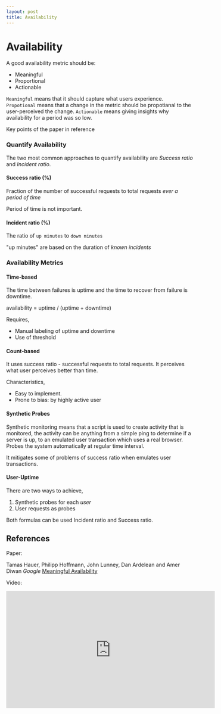 ```yaml
---
layout: post
title: Availability
---
```


# Availability

A good availability metric should be:

- Meaningful
- Proportional
- Actionable

`Meaningful` means that it should capture what users experience.
`Propotional` means that a change in the metric should be propotianal to the user-perceived the change.
`Actionable` means giving insights why availability for a period was so low.

Key points of the paper in reference
### Quantify Availability

The two most common approaches to quantify availability are _Success ratio_ and _Incident ratio_.

#### Success ratio (%)

Fraction of the number of successful requests to total requests _ever a period of time_

Period of time is not important.

#### Incident ratio (%)

The ratio of `up minutes` to `down minutes`

"up minutes" are based on the duration of _known incidents_

### Availability Metrics

#### Time-based

The time between failures is uptime and the time to recover from failure is downtime.

availability = uptime / (uptime + downtime)

Requires,
- Manual labeling of uptime and downtime
- Use of threshold

#### Count-based

It uses success ratio - successful requests to total requests.
It perceives what user perceives better than time.

Characteristics,

- Easy to implement.
- Prone to bias: by highly active user

#### Synthetic Probes

Synthetic monitoring means that a script is used to create activity that is monitored,
the activity can be anything from a simple ping to determine if a server is up, to an emulated user transaction which uses a real browser.
Probes the system automatically at regular time interval.

It mitigates some of problems of success ratio when emulates user transactions.

#### User-Uptime

There are two ways to achieve,

1. Synthetic probes for each _user_
2. User requests as probes

Both formulas can be used Incident ratio and Success ratio.

## References

Paper:

Tamas Hauer, Philipp Hoffmann, John Lunney, Dan Ardelean and Amer Diwan _Google_ [Meaningful Availability](https://www.usenix.org/conference/nsdi20/presentation/hauer)

Video:

<iframe width="560" height="315" src="https://www.youtube.com/embed/7TY8RaolprI" frameborder="0" allow="accelerometer; autoplay; encrypted-media; gyroscope; picture-in-picture" allowfullscreen></iframe>
